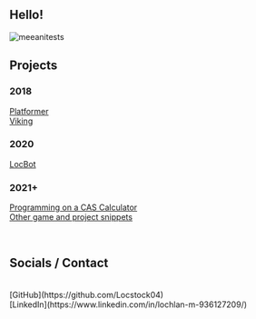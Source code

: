 ## Hello!

![meeanitests](https://user-images.githubusercontent.com/48468645/188485167-a2340125-8d60-4a1a-acd2-5ae76ff91583.gif)
## Projects
### 2018
[Platformer](https://locstock.dev/Platformer)<br/>
[Viking](https://locstock.dev/Viking)<br/>
### 2020
[LocBot](https://github.com/Locstock04/LocBot)
### 2021+
[Programming on a CAS Calculator](https://github.com/Locstock04/cascalculator)<br/>
[Other game and project snippets](https://locstock04.github.io/snippets)


<br/>

## Socials / Contact
<br/>
[GitHub](https://github.com/Locstock04)<br/>
[LinkedIn](https://www.linkedin.com/in/lochlan-m-936127209/) 
<br/>
